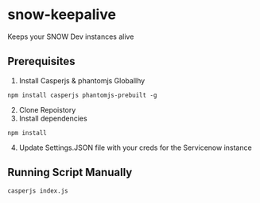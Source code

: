 # snow-keepalive
Keeps your SNOW Dev instances alive


## Prerequisites
1. Install Casperjs & phantomjs Globallhy
```
npm install casperjs phantomjs-prebuilt -g
```
2. Clone Repoistory
3. Install dependencies 
```
npm install
```
4. Update Settings.JSON file with your creds for the Servicenow instance

## Running Script Manually
```
casperjs index.js
```
